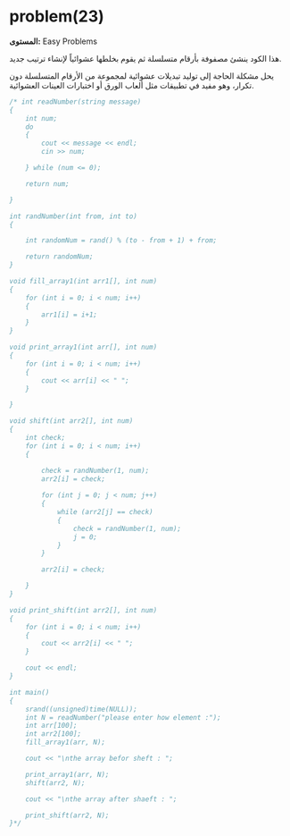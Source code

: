 # problem(23)

**المستوى:** Easy Problems

هذا الكود ينشئ مصفوفة بأرقام متسلسلة ثم يقوم بخلطها عشوائياً لإنشاء ترتيب جديد.

يحل مشكلة الحاجة إلى توليد تبديلات عشوائية لمجموعة من الأرقام المتسلسلة دون تكرار، وهو مفيد في تطبيقات مثل ألعاب الورق أو اختبارات العينات العشوائية.

```cpp
/* int readNumber(string message)
{
	int num;
	do
	{
		cout << message << endl;
		cin >> num;

	} while (num <= 0);

	return num;

}

int randNumber(int from, int to)
{

	int randomNum = rand() % (to - from + 1) + from;

	return randomNum;
}

void fill_array1(int arr1[], int num)
{
	for (int i = 0; i < num; i++)
	{
		arr1[i] = i+1;
	}
}

void print_array1(int arr[], int num)
{
	for (int i = 0; i < num; i++)
	{
		cout << arr[i] << " ";
	}

}

void shift(int arr2[], int num)
{
	int check;
	for (int i = 0; i < num; i++)
	{

		check = randNumber(1, num);
		arr2[i] = check;
		
		for (int j = 0; j < num; j++)
		{
			while (arr2[j] == check)
			{
				check = randNumber(1, num);
				j = 0;
			}
		}

		arr2[i] = check;

	}
}

void print_shift(int arr2[], int num)
{
	for (int i = 0; i < num; i++)
	{
		cout << arr2[i] << " ";
	}

	cout << endl;
}

int main()
{
	srand((unsigned)time(NULL));
	int N = readNumber("please enter how element :");
	int arr[100];
	int arr2[100];
	fill_array1(arr, N);

	cout << "\nthe array befor sheft : ";

	print_array1(arr, N);
	shift(arr2, N);

	cout << "\nthe array after shaeft : ";

	print_shift(arr2, N);
}*/
```